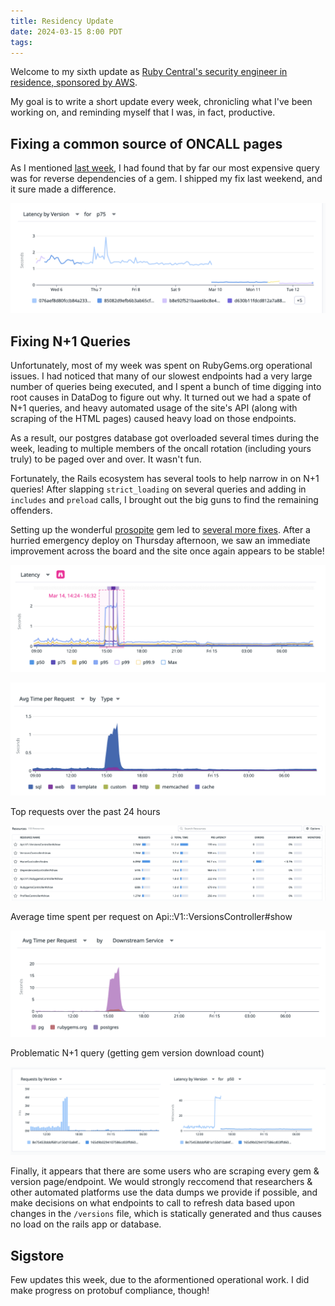 ```yaml
---
title: Residency Update
date: 2024-03-15 8:00 PDT
tags:
---
```


Welcome to my sixth update as [Ruby Central's security engineer in residence, sponsored by AWS](https://rubycentral.org/news/ruby-central-welcomes-new-software-engineer-in-residence-sponsored-by-aws/).

My goal is to write a short update every week, chronicling what I've been working on, and reminding myself that I was, in fact, productive.

<!-- more -->

## Fixing a common source of ONCALL pages

As I mentioned [last week](https://blog.segiddins.me/2024/03/08/residency-update/#fixing-a-common-source-of-oncall-pages), I had found that by far our most expensive query was for reverse dependencies of a gem.
I shipped my fix last weekend, and it sure made a difference.

![alt text](/images/2024-03-15-residency-update/reverse_dependencies_p75.png)

## Fixing N+1 Queries

Unfortunately, most of my week was spent on RubyGems.org operational issues.
I had noticed that many of our slowest endpoints had a very large number of queries being executed,
and I spent a bunch of time digging into root causes in DataDog to figure out why.
It turned out we had a spate of N+1 queries, and heavy automated usage of the site's API
(along with scraping of the HTML pages) caused heavy load on those endpoints.

As a result, our postgres database got overloaded several times during the week, leading to multiple
members of the oncall rotation (including yours truly) to be paged over and over.
It wasn't fun.

Fortunately, the Rails ecosystem has several tools to help narrow in on N+1 queries!
After slapping `strict_loading` on several queries and adding in `includes` and `preload`
calls, I brought out the big guns to find the remaining offenders.

Setting up the wonderful [prosopite](https://rubygems.org/gems/prosopite) gem led to [several more fixes](https://github.com/rubygems/rubygems.org/pull/4525).
After a hurried emergency deploy on Thursday afternoon, we saw an immediate improvement
across the board and the site once again appears to be stable!

![alt text](/images/2024-03-15-residency-update/image.png)

![alt text](/images/2024-03-15-residency-update/image-1.png)

Top requests over the past 24 hours

![alt text](/images/2024-03-15-residency-update/image-2.png)

Average time spent per request on Api::V1::VersionsController#show

![alt text](/images/2024-03-15-residency-update/image-3.png)

Problematic N+1 query (getting gem version download count)

![alt text](/images/2024-03-15-residency-update/image-4.png)

Finally, it appears that there are some users who are scraping every gem & version page/endpoint.
We would strongly reccomend that researchers & other automated platforms use the data dumps we provide if possible,
and make decisions on what endpoints to call to refresh data based upon changes in the `/versions` file, which is statically generated
and thus causes no load on the rails app or database.

## Sigstore

Few updates this week, due to the aformentioned operational work.
I did make progress on protobuf compliance, though!
